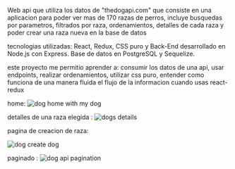 Web api que utiliza los datos de "thedogapi.com" que consiste en una aplicacion para poder ver mas de 170 razas de perros, incluye busquedas por parametros, filtrados por raza, ordenamientos, detalles de cada raza y poder  crear  una raza nueva en la base de datos

tecnologias utilizadas:  React, Redux, CSS puro y Back-End desarrollado en Node.js con Express. Base de datos en PostgreSQL y Sequelize.

este proyecto me permitio aprender a: consumir los datos de una api, usar endpoints, realizar ordenamientos, utilizar css puro,  entender como funciona de una manera fluida el flujo de la informacion cuando usas react-redux


home:
![dog home with my dog](https://user-images.githubusercontent.com/70545509/172278574-e1b6fb1a-b6f8-47a4-ba7a-69f5f61a2e75.png)

detalles de una raza elegida :
![dogs details](https://user-images.githubusercontent.com/70545509/172278659-fccedb99-5248-47ca-8d05-1f62980206b4.png)


pagina de creacion de raza: 

![dog create dog](https://user-images.githubusercontent.com/70545509/172278673-c86dbbe2-20a6-4f5d-ae6a-aeccb4bc711a.png)

paginado : 
![dog api pagination](https://user-images.githubusercontent.com/70545509/172278828-32c295c4-f37c-4be8-a80e-921a31e05c42.png)
